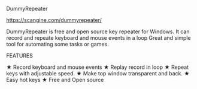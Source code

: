 DummyRepeater

https://scangine.com/dummyrepeater/

DummyRepeater is free and open source key repeater for Windows.
It can record and repeate keyboard and mouse events in a loop
Great and simple tool for automating some tasks or games.

FEATURES

★ Record keyboard and mouse events
★ Replay record in loop
★ Repeat keys with adjustable speed.
★ Make top window transparent and back.
★ Easy hot keys
★ Free and Open source
